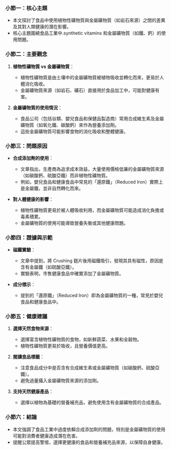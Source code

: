 ### 小節一：核心主題
- 本文探討了食品中使用植物性礦物質與金屬礦物質（如岩石來源）之間的差異及其對人類健康的潛在影響。
- 核心主題圍繞食品工業中.synthetic vitamins 和金屬礦物質（如鐵、鈣）的使用問題。

### 小節二：主要觀念
1. **植物性礦物質 vs 金屬礦物質**：
   - 植物性礦物質是由土壤中的金屬礦物質被植物吸收並轉化而來，更易於人體消化吸收。
   - 金屬礦物質來源（如岩石、礦石）直接用於食品加工中，可能對健康有害。

2. **金屬礦物質的使用情況**：
   - 食品公司（包括谷類、嬰兒食品和保健品製造商）常用合成維生素及金屬礦物質（如氧化鐵、碳酸鈣）來作為營養添加劑。
   - 這些金屬礦物質可能影響食物的消化吸收和整體健康。

### 小節三：問題原因
- **合成添加劑的使用**：
  - 文章指出，生產商為追求成本效益，大量使用價格低廉的金屬礦物質來源（如碳酸鈣、硫酸亞鐵）而非植物性礦物質。
  - 例如，嬰兒食品和健康食品中常見的「還原鐵」（Reduced Iron）實際上是金屬鐵，並非自然轉化而來。

- **對人體健康的影響**：
  - 植物性礦物質更易於被人體吸收利用，而金屬礦物質可能造成消化負擔或毒素積累。
  - 金屬礦物質的使用可能導致營養失衡或其他健康問題。

### 小節四：證據與示範
- **磁鐵實驗**：
  - 文章中提到，將 Crushing 麸片後用磁鐵吸引，發現其具有磁性，原因是含有金屬鐵（如硫酸亞鐵）。
  - 實驗表明，市售健康食品中確實添加了金屬礦物質。

- **成分標示**：
  - 提到的「還原鐵」（Reduced Iron）即為金屬礦物質的一種，常見於嬰兒食品和健康食品中。

### 小節五：健康建議
1. **選擇天然食物來源**：
   - 選擇富含植物性礦物質的食物，如新鮮蔬菜、水果和全穀物。
   - 植物性礦物質更易於吸收，且營養價值更高。

2. **閱讀食品標籤**：
   - 注意食品成分中是否含有合成維生素或金屬礦物質（如碳酸鈣、硫酸亞鐵）。
   - 避免過量攝入金屬礦物質來源的添加劑。

3. **支持天然健康產品**：
   - 選擇以植物為基礎的營養補充品，避免使用含有金屬礦物質的合成產品。

### 小節六：結論
- 本文強調了食品工業中過度依賴合成添加劑的問題，特別是金屬礦物質的使用可能對消費者健康造成潛在危害。
- 提醒公眾提高警惕，選擇更健康的食品和營養補充品來源，以保障自身健康。
